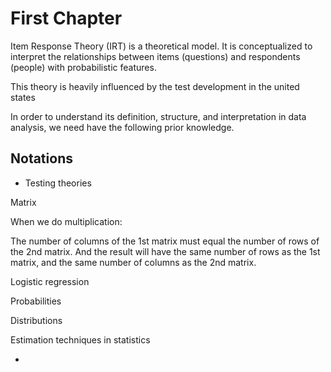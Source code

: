 # First Chapter

Item Response Theory (IRT) is a theoretical model. It is conceptualized  to interpret the relationships between items (questions) and respondents (people) with probabilistic features.

This theory is heavily influenced by the test development in the united states






In order to understand its definition, structure, and interpretation in data analysis, we need have the following prior knowledge. 

## Notations 







* Testing theories

Matrix 

When we do multiplication:

The number of columns of the 1st matrix must equal the number of rows of the 2nd matrix.
And the result will have the same number of rows as the 1st matrix, and the same number of columns as the 2nd matrix.




Logistic regression

Probabilities 

Distributions

Estimation techniques in statistics

* 


